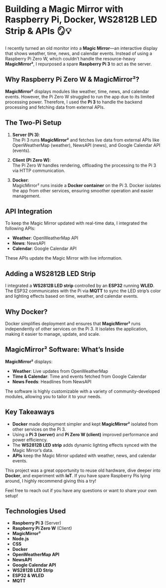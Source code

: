 # Building a Magic Mirror with Raspberry Pi, Docker, WS2812B LED Strip & APIs 🪞💡

I recently turned an old monitor into a **Magic Mirror**—an interactive display that shows weather, time, news, and calendar events. Instead of using a Raspberry Pi Zero W, which couldn’t handle the resource-heavy **MagicMirror²**, I repurposed a spare **Raspberry Pi 3** to act as the server.

## Why Raspberry Pi Zero W & MagicMirror²?

**MagicMirror²** displays modules like weather, time, news, and calendar events. However, the Pi Zero W struggled to run the app due to its limited processing power. Therefore, I used the **Pi 3** to handle the backend processing and fetching data from external APIs.

## The Two-Pi Setup

1. **Server (Pi 3)**:  
   The Pi 3 runs **MagicMirror²** and fetches live data from external APIs like OpenWeatherMap (weather), NewsAPI (news), and Google Calendar API (events).

2. **Client (Pi Zero W)**:  
   The Pi Zero W handles rendering, offloading the processing to the Pi 3 via HTTP communication.

3. **Docker**:  
   MagicMirror² runs inside a **Docker container** on the Pi 3. Docker isolates the app from other services, ensuring smoother operation and easier management.

## API Integration

To keep the Magic Mirror updated with real-time data, I integrated the following APIs:

- **Weather**: OpenWeatherMap API
- **News**: NewsAPI
- **Calendar**: Google Calendar API

These APIs update the Magic Mirror with live information.

## Adding a WS2812B LED Strip

I integrated a **WS2812B LED strip** controlled by an **ESP32** running **WLED**. The ESP32 communicates with the Pi via **MQTT** to sync the LED strip’s color and lighting effects based on time, weather, and calendar events.

## Why Docker?

Docker simplifies deployment and ensures that **MagicMirror²** runs independently of other services on the Pi 3. It isolates the application, making it easier to manage, update, and scale.

## MagicMirror² Software: What’s Inside

**MagicMirror²** displays:

- **Weather**: Live updates from OpenWeatherMap
- **Time & Calendar**: Time and events fetched from Google Calendar
- **News Feeds**: Headlines from NewsAPI

The software is highly customizable with a variety of community-developed modules, allowing you to tailor it to your needs.

## Key Takeaways

- **Docker** made deployment simpler and kept **MagicMirror²** isolated from other services on the Pi 3.
- Using a **Pi 3 (server)** and **Pi Zero W (client)** improved performance and power efficiency.
- The **WS2812B LED strip** adds dynamic lighting effects synced with the Magic Mirror’s data.
- **APIs** keep the Magic Mirror updated with weather, news, and calendar events.

This project was a great opportunity to reuse old hardware, dive deeper into **Docker**, and experiment with **IoT**. If you have spare Raspberry Pis lying around, I highly recommend giving this a try!

Feel free to reach out if you have any questions or want to share your own setup!

## Technologies Used

- **Raspberry Pi 3** (Server)
- **Raspberry Pi Zero W** (Client)
- **MagicMirror²**
- **Node.js**
- **CSS**
- **Docker**
- **OpenWeatherMap API**
- **NewsAPI**
- **Google Calendar API**
- **WS2812B LED Strip**
- **ESP32 & WLED**
- **MQTT**



